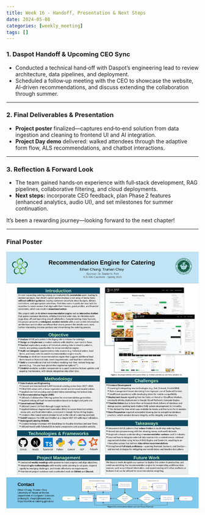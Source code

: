 ```yaml
---
title: Week 16 - Handoff, Presentation & Next Steps
date: 2024-05-08
categories: [weekly_meeting]
tags: []
---
```


### 1. Daspot Handoff & Upcoming CEO Sync

* Conducted a technical hand‑off with Daspot’s engineering lead to review architecture, data pipelines, and deployment.
* Scheduled a follow‑up meeting with the CEO to showcase the website, AI‑driven recommendations, and discuss extending the collaboration through summer.

---

### 2. Final Deliverables & Presentation

* **Project poster** finalized—captures end‑to‑end solution from data ingestion and cleaning to frontend UI and AI integration.
* **Project Day demo** delivered: walked attendees through the adaptive form flow, ALS recommendations, and chatbot interactions.

---

### 3. Reflection & Forward Look

* The team gained hands‑on experience with full‑stack development, RAG pipelines, collaborative filtering, and cloud deployments.
* **Next steps:** incorporate CEO feedback, plan Phase 2 features (enhanced analytics, audio UI), and set milestones for summer continuation.

It’s been a rewarding journey—looking forward to the next chapter!

---

### Final Poster

![Final Poster](/assets/img/poster.webp)